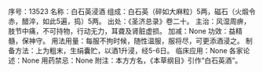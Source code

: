 序号：13523
名称：白石英浸酒
组成：白石英（碎如大麻粒）5两，磁石（火煅令赤，醋淬，如此5遍，捣）5两。
出处：《圣济总录》卷二十。
主治：风湿周痹，肢节中痛，不可持物，行动无力，耳聋及肾脏虚损。
加减：None
功效：益精髓，保神守。
用法用量：每服不拘时候，随性温服，服将尽，可更添酒浸之。
制备方法：上为粗末，生绢囊贮，以酒1升浸，经5-6日。
临床应用：None
各家论述：None
用药禁忌：None
附注：本方方名，《本草纲目》引作“白石英酒”。
